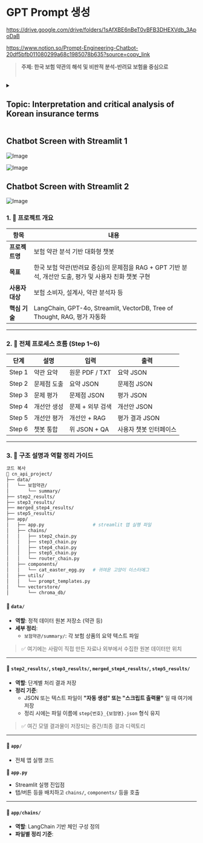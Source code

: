 # GPT Prompt 생성

https://drive.google.com/drive/folders/1sAfXBE6nBeT0vBFB3DHEXVdb_3ApoDaB

https://www.notion.so/Prompt-Engineering-Chatbot-20df5bfb011080299a68c1985078b635?source=copy_link
> **주제: 한국 보험 약관의 해석 및 비판적 분석-반려묘 보험을 중심으로** <br/><br/>
<details>
<summary> 
 
 ## Topic: Interpretation and critical analysis of Korean insurance terms
</summary>
<p>

 
# Step 0: RAG 문서 준비 및 벡터 스토어 구축

### 목표: 잠재적 문제점 발상 및 개선 방안 모색에 도움이 될 만한 다양한 외부 정보 문서들을 수집하고, Langchain이 활용할 수 있는 벡터 스토어 형태로 변환
### 필요한 문서
  * 분석 대상 보험 약관 원문 PDF: 필수 (samsung_direct_path_1) 약관 자체를 벡터 스토어에 넣어두면 특정 조항의 상세 내용을 빠르게 검색해서 근거 활용 가능
  * 다른 보험 약관 원문 PDF들: 다양한 유형의 약관을 넣어두면 특정 문제가 다른 약관에서는 어떻게 규정되어 있는지 비교하거나, 일반적인 보험 약관의 문제점 패턴 파악에 도움 ㄱㄴ ( 어린이 보험, 암 보험, 여행자 보험, 자동차 보험, 생명 보험 등 다양한 약관 PDF들)
  * 금융감독원 분쟁 조정 사례집: 보험 분쟁 사례집은 실제 약관 조항 해석이나 적용에서 어떤 문제가 발생하고, 금감원은 어떻게 판단했는지 구체적인 예시를 담고 있어 GPT가 현실적인 문제점을 발상하고 그 근거를 찾는 데 결정적인 도움 줄 수도? (금융감독원 자료 검색)
  * 보험 관련 법규 및 약관 규제 관련 자료: 「보험업법」, 「약관의 규제에 관한 법률」 등 보험 및 약관 관련 법규나 금융위원회의 약관 심사 관련 자료 등을 넣어두면 약관의 법적 문제점이나 규제 위반 가능성 분석에 유용
  * 특정 질병/상해 관련 의학 정보 (선택적): 만약 약관에 특정 질병이나 상해 관련 조항(예: 특정 질병의 진단 기준, 특정 치료 방법 등)이 중요한 문제점의 대상이 된다면, 해당 질병/치료에 대한 신뢰할 수 있는 의학 정보 자료를 추가하면 분석의 정확도 향상 가능
  * 소비자원 피해 구제 사례: 한국소비자원에서 공개하는 보험 관련 피해 구제 사례들도 실제 소비자들이 어떤 문제를 겪는지 생생한 정보 제공으로 문제점 발상 도움.

### 작업 내용:
* 수집한 모든 문서(주로 PDF)를 로드, PyMuPDF 같은 라이브러리 사용

* 로드된 문서의 텍스트를 Langchain의 TextSplitter로 적절한 크기의 '청크'로 split

* 나눠진 각 청크를 OpenAIEmbeddings 같은 임베딩 모델로 벡터(숫자 배열)로 변환

* 변환된 벡터들을 Chroma나 FAISS 같은 벡터 스토어에 저장

-----
# Step 1: 약관 원문 '심층 이해' (CoT 집중, RAG 활용)

### 목표: 분석 대상 약관 문구를 정확히 이해. RAG를 통해 관련 외부 정보를 참고하며 이해의 깊이 확장
### 수정 내용:
* 주어진 약관 문구를 읽을 때, 동시에 벡터 스토어에서 해당 문구와 관련된 정보를 검색. (Langchain Retriever 사용)

* 검색된 관련 정보(예: 분쟁 사례, 관련 법규 조항)를 약관 문구와 함께 GPT 프롬프트에 넣음

* GPT는 약관 문구와 검색된 외부 정보를 모두 참고해 약관의 의미 심층적 파악 가능

* CoT처럼 단계별 이해 과정을 프롬프트에 포함시켜서 정확한 이해 유도

* 챗봇의 사용 시나리오별 응답 유형 설계

    * 설명형 / 비교형 / 사례 기반형 응답 프롬프트 패턴 구분
 
--------
# Step 2: 잠재적 '문제점 발상' 및 근거 제시 (ToT 발상 + CoT 근거, RAG 필수 활용)

### 목표: 약관의 잠재적 문제점을 다양하게 발상하고, 그 근거를 제시하는 것. 이때 RAG를 적극적으로 활용해서 더 현실적이고 근거가 풍부한 문제점을 발상
### 수정 내용:
* 잠재적 문제점 발상을 시킬 때, **GPT 프롬프트에 분석 대상 약관 원문 텍스트와 함께 Step 1에서 검색된 외부 참고 자료(벡터 스토어 검색 결과)**를 반드시 포함

* 프롬프트 지침에 "제공된 약관 내용과 **추가 참고 자료**를 꼼꼼히 비교하며 문제점을 발상하라"고 명시


* 특히 문제점의 '근거 및 추론 과정' (CoT) 부분을 설명할 때, 약관 원문의 어떤 문구와 더불어 추가 참고 자료의 어떤 내용을 참고해서 그 문제점을 발상하게 되었는지 구체적으로 언급하도록 유도. (예: "약관 제X조 Y항 내용과 금감원 분쟁 사례집 Z 페이지의 유사 사례를 보니 이런 문제가 발생할 수 있습니다.")


* 이전 약관 전체 요약 내용도 여전히 컨텍스트로 함께 제공해서 전체 맥락 따름.


* ToT 발상 단계이므로 temperature는 좀 높게 유지, Self-consistency로 여러 후보를 생성하고 안정적인 목록을 선택하는 것은 동일 적용.
-----
# Step 3: 문제점 '평가' 및 중요 문제 선정 (ToT 평가, RAG 활용 가능)

### 목표: 발상된 문제점 후보들을 중요도 기준으로 평가하고 최적을 선정하는 것. 평가 기준을 판단할 때 RAG로 추가 정보를 얻으면 더 객관적인 평가 가능.
### 수정 내용:
* 문제점 후보들을 평가할 때, 각 문제점과 관련된 약관 원문 및 Step 2에서 문제점 발상 시 사용되었던 외부 참고 자료와 함께 GPT 프롬프트에 넣음

* 프롬프트 지침에 "제시된 문제점 후보와 관련 약관 및 **[참고 자료]**를 바탕으로 심각성, 발생 가능성, 모호성 등을 평가하라"고 명시
* 평가 기준(심각성, 발생 가능성 등)을 판단할 때 RAG로 검색된 새로운 외부 정보 (예: 특정 문제점 유형에 대한 최근 통계, 최신 법원 판례 등)를 추가로 제공하여 평가의 정확성을 높일 수 있음 (평가 단계마다 검색해야 해서 복잡해질 수 있음)

* 평가 결과를 JSON으로 받고, 총점 기준으로 순위 매겨 최적 문제점을 선정하는 것은 동일.

### ✅ 현재 Step 3에서의 추천 진행 방향
*  문제점 리스트를 구조화 (JSON/표 형태)
    → 문제점 - 관련 조항 - 외부 자료 인용 - 심각성 점수 - 모호성 점수 - 발생 가능성 등 항목화

* 문제점에 대해 재검색 기능 활성화 (RAG Loop)
    → 특정 문제점이 ‘다른 약관’에도 나타나는지 RAG로 다시 검색해 비교 가능

심각도 판단 시 “최근 분쟁/판례/민원 통계” 활용 가능
→ 예: “이 문제는 실제로 2023년 한 해에 민원 500건 이상이었음” 등

----
# Step 4: '개선 방안 발상' 및 효과 설명 (ToT 발상 + CoT 효과, RAG 필수 활용)

###  목표: 선택된 핵심 문제점을 해결하기 위한 창의적이고 실현 가능한 개선 방안 발상. 이때도 RAG를 적극 활용해서 현실적인 방안 도출
###수정 내용:
* 개선 방안 발상시, GPT 프롬프트에 **Step 3에서 선정된 '핵심 문제점'의 상세 내용(요약, 근거 포함)과 더불어, 약관 원문 및 관련 외부 참고 자료(벡터 스토어 검색 결과)**를 반드시 포함


* 프롬프트 지침에 "제시된 핵심 문제점과 관련 약관 및 **추가 참고 자료**를 바탕으로 효과적인 개선 방안을 발상하라"고 명시. 특히 "다른 약관에서는 이 문제를 어떻게 해결하고 있는지 **[참고 자료]**를 통해 확인하고 아이디어를 얻으라"고 지시 가능.

* 개선 방안의 '해결 논리 및 기대 효과' (CoT) 부분을 설명할 때, 어떤 개선 방안을 적용하면 -> 약관의 어떤 문구가 어떻게 바뀌고/추가 안내가 제공되며 -> 이게 어떤 논리적 과정을 거쳐 핵심 문제점을 해결하고 -> 어떤 긍정적인 효과(소비자 이해도 증가, 분쟁 감소 등)가 나타나는지, 그리고 이를 뒷받침할 만한 외부 참고 자료의 내용은 없는지 구체적으로 설명하도록 유도

* ToT 발상 단계이므로 temperature는 높게, Self-consistency는 동일 적용.

-----

# Step 5: 개선 방안 '평가' 및 최적 방안 선정 (ToT 평가, RAG 활용 가능)

### 목표: 발상된 개선 방안 후보 평가 후 최적 선정. 평가 기준을 판단할 때 RAG로 추가 정보를 얻으면 더 객관적인 평가 가능.
### 수정 내용:
* 개선 방안 후보들을 평가 시, 각 후보와 관련된 약관 원문, 핵심 문제점 상세 내용, 그리고 Step 4에서 개선 방안 발상 시 사용되었던 외부 참고 자료를 함께 GPT 프롬프트에 넣어주기
* 프롬프트 지침에 "제시된 개선 방안 후보와 관련 정보 및 **[참고 자료]**를 바탕으로 문제 해결 효과, 실현 가능성, 소비자 친화성 등을 평가하라"고 명시.
* 평가 기준(실현 가능성, 비용 등) 판단 시 RAG로 검색된 새로운 외부 정보 (예: 특정 개선 방안 적용에 필요한 시스템 구축 비용 자료, 관련 규제 변경 동향 등)를 추가로 제공 가능
* 평가 결과를 JSON으로 받고, 총점 기준으로 순위 매겨 최적 개선 방안을 선정하는 것은 동일.

### ✅ Step 5: 개선 방안 평가 및 최종 선택 (ToT 평가 + 사용자 대화형 추천)
#### 변경 사항 요약:

* 챗봇이 개선안 리스트에 대해 "가장 추천하는 1~2개"를 자동 추천하거나, 사용자 선택 유도형으로 변경

* 사용자가 챗봇에게 "비용 낮은 것만 보여줘", "실현 가능성 높은 거 위주로" 같은 프롬프트 요청 시 선택 가중치 변경 가능하도록 설계

--------
# 🔁 추가 제안: Step 6 - 사용자 정의 챗봇 구성 및 커스터마이징
목표: 위의 Step들을 프롬프트 흐름에 따라 결합해, 실제 대화형 챗봇으로 구현하는 단계

📌 기능:

사용자 프롬프트에 따라 Step 1~5 중 하나 또는 연속 흐름 실행

Langchain의 ConversationalRetrievalChain 또는 MultiPromptChain을 활용하여 단계별 프롬프트 자동 선택

사용자가 프롬프트 직접 구성할 수 있도록 템플릿 추천
</p>
</details>

## Chatbot Screen with Streamlit 1

![Image](https://github.com/user-attachments/assets/f7c87bc4-e935-46a0-a790-b7ca949d07c6)


![Image](https://drive.google.com/uc?export=view&id=1sAfXBE6nBeT0vBFB3DHEXVdb_3ApoDaB)
## Chatbot Screen with Streamlit 2

![Image](https://github.com/user-attachments/assets/60808071-df09-48f9-bc3a-0de30a3dafe6)


### 1. 🧠 프로젝트 개요

| 항목 | 내용 |
| --- | --- |
| **프로젝트명** | 보험 약관 분석 기반 대화형 챗봇 |
| **목표** | 한국 보험 약관(반려묘 중심)의 문제점을 RAG + GPT 기반 분석, 개선안 도출, 평가 및 사용자 친화 챗봇 구현 |
| **사용자 대상** | 보험 소비자, 설계사, 약관 분석자 등 |
| **핵심 기술** | LangChain, GPT-4o, Streamlit, VectorDB, Tree of Thought, RAG, 평가 자동화 |

---

### 2. 🔁 전체 프로세스 흐름 (Step 1~6)

| 단계 | 설명 | 입력 | 출력 |
| --- | --- | --- | --- |
| Step 1 | 약관 요약 | 원문 PDF / TXT | 요약 JSON |
| Step 2 | 문제점 도출 | 요약 JSON | 문제점 JSON |
| Step 3 | 문제 평가 | 문제점 JSON | 평가 JSON |
| Step 4 | 개선안 생성 | 문제 + 외부 검색 | 개선안 JSON |
| Step 5 | 개선안 평가 | 개선안 + RAG | 평가 결과 JSON |
| Step 6 | 챗봇 통합 | 위 JSON + QA | 사용자 챗봇 인터페이스 |

---

### 3. 📁 구조 설명과 역할 정리 가이드

```bash
코드 복사
📁 cn_api_project/
├── data/
│   └── 보험약관/
│       └── summary/
├── step2_results/
├── step3_results/
├── merged_step4_results/
├── step5_results/
├── app/
│   ├── app.py                  # streamlit 앱 실행 파일
│   ├── chains/
│   │   ├── step2_chain.py
│   │   ├── step3_chain.py
│   │   ├── step4_chain.py
│   │   ├── step5_chain.py
│   │   └── router_chain.py
│   ├── components/
│   │   └── cat_easter_egg.py   # 귀여운 고양이 이스터에그
│   ├── utils/
│   │   └── prompt_templates.py
│   └── vectorstore/
│       └── chroma_db/

```

#### **🔹 `data/`**

- **역할**: 정적 데이터 원본 저장소 (약관 등)
- **세부 정리**:
    - `보험약관/summary/`: 각 보험 상품의 요약 텍스트 파일

> ✅ 여기에는 사람이 직접 만든 자료나 외부에서 수집한 원본 데이터만 위치
> 

---

#### **🔹 `step2_results/`, `step3_results/`, `merged_step4_results/`, `step5_results/`**

- **역할**: 단계별 처리 결과 저장
- **정리 기준**:
    - JSON 또는 텍스트 파일이 **"자동 생성" 또는 "스크립트 출력물"** 일 때 여기에 저장
    - 정리 시에는 파일 이름에 `step{번호}_{보험명}.json` 형식 유지

> ✅ 여긴 모델 결과물이 저장되는 중간/최종 결과 디렉토리
> 

---

#### **🔹 `app/`**

- 전체 앱 실행 코드

**📄 `app.py`**

- Streamlit 실행 진입점
- 탭/버튼 등을 배치하고 `chains/`, `components/` 등을 호출

---

#### **🔹 `app/chains/`**

- **역할**: LangChain 기반 체인 구성 정의
- **파일별 정리 기준**:
